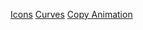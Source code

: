 [Icons](https://icons.getbootstrap.com/)
[Curves](https://matthewlein.com/tools/ceaser)
[Copy Animation](https://codepen.io/gretchenfitze/pen/QWwPEvW?utm_source=telegram.me&utm_medium=social&utm_campaign=dizayn-knopki-skopirovat-ssylku-iz-ma&utm_content=36758392)

